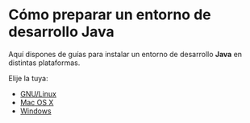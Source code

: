 # Cómo preparar un entorno de desarrollo Java

Aquí dispones de guías para instalar un entorno de desarrollo **Java** en distintas plataformas.

Elije la tuya:

- [GNU/Linux](linux)
- [Mac OS X](macos)
- [Windows](windows)

